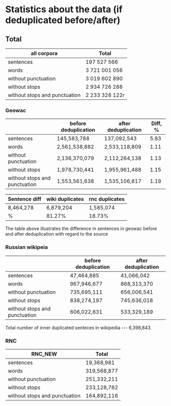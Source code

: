 # Statistics about the data (if deduplicated before/after)

## Total

| all corpora                   | Total          |
| ----------------------------- | -------------- |
| sentences                     |   197 527 566  |
| words                         |  3 721 001 056 |
| without punctuation           |  3 019 602 890 |
| without stops                 |  2 934 726 288 |
| without stops and punctuation |  2 233 328 122r |


### Geowac

|                               | before deduplication | after deduplication    | Diff, % |
| ----------------------------- | -------------------- | ---------------------- | ------- |
| sentences                     | 145,583,788          |  137,092,543           | 5.83    |
| words                         | 2,561,538,882        | 2,533,118,809          | 1.11    |
| without punctuation           | 2,136,370,079        | 2,112,264,138          | 1.13    |
| without stops                 | 1,978,730,441        | 1,955,961,488          | 1.15    |
| without stops and punctuation | 1,553,561,638        | 1,535,106,817          | 1.19    |

| Sentence diff<br> | wiki duplicates<br> | rnc duplicates<br> |
| ----------------- | ------------------- | ------------------ |
| 8,464,278         |  6,879,204          | 1,585,074          |
| %                 | 81.27%              | 18.73%             |

The table above illustrates the difference in sentences in geowac before and after deduplication with regard to the source 

### Russian wikipeia
|                               | before deduplication | after deduplication |
| ----------------------------- | -------------------- | ------------------- |
| sentences                     | 47,464,885           |  41,066,042         |
| words                         | 967,946,677          |  868,313,370        |
| without punctuation           | 735,695,111          |  656,006,541        |
| without stops                 | 838,274,197          |  745,636,018        |
| without stops and punctuation | 606,022,631          |  533,329,189        |

Total number of inner duplicated senteces in wikipedia ---  6,398,843.


### RNC
| RNC\_NEW                      | Total       |
| ----------------------------- | ----------- |
| sentences                     | 19,368,981  |
| words                         | 319,568,877 |
| without punctuation           | 251,332,211 |
| without stops                 | 233,128,782 |
| without stops and punctuation | 164,892,116 |

